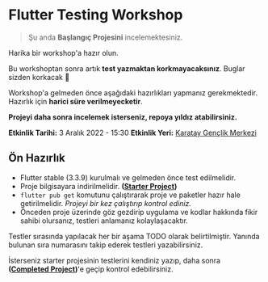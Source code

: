 # Flutter Testing Workshop

> Şu anda **Başlangıç Projesini** incelemektesiniz.

Harika bir workshop'a hazır olun.

Bu workshoptan sonra artık **test yazmaktan korkmayacaksınız**. Buglar sizden korkacak 👀

Workshop'a gelmeden önce aşağıdaki hazırlıkları yapmanız gerekmektedir. Hazırlık için **harici süre verilmeyecketir**.

**Projeyi daha sonra incelemek isterseniz, repoya yıldız atabilirsiniz.**

**Etkinlik Tarihi:** 3 Aralık 2022 - 15:30
**Etkinlik Yeri:** [Karatay Gençlik Merkezi](https://g.co/kgs/dVhzzf)
## Ön Hazırlık

- Flutter stable (3.3.9) kurulmalı ve gelmeden önce test edilmelidir.
- Proje bilgisayara indirilmelidir. **([Starter Project](https://github.com/bgoktugozdemir/Flutter-Testing-Workshop/tree/starter))**
- `flutter pub get` komutunu çalıştırarak proje ve paketler hazır hale getirilmelidir. *Projeyi bir kez çalıştırıp kontrol ediniz.*
- Önceden proje üzerinde göz gezdirip uygulama ve kodlar hakkında fikir sahibi olursanız, testleri anlamanız kolaylaşacaktır.

Testler sırasında yapılacak her bir aşama TODO olarak belirtilmiştir. Yanında bulunan sıra numarasını takip ederek testleri yazabilirsiniz.

İsterseniz starter projesinin testlerini kendiniz yazıp, daha sonra **([Completed Project](https://github.com/bgoktugozdemir/Flutter-Testing-Workshop/tree/completed))**'e geçip kontrol edebilirsiniz.